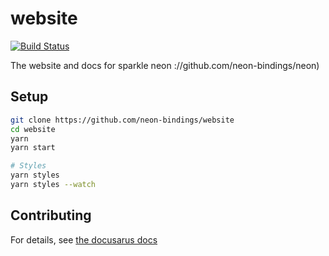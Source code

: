 # website

[![Build Status](https://travis-ci.org/neon-bindings/website.svg?branch=master)](https://travis-ci.org/neon-bindings/website)

The website and docs for sparkle neon ://github.com/neon-bindings/neon)

## Setup

```bash
git clone https://github.com/neon-bindings/website
cd website
yarn
yarn start

# Styles
yarn styles
yarn styles --watch
```

## Contributing

For details, see [the docusarus docs](https://v2.docusaurus.io)
